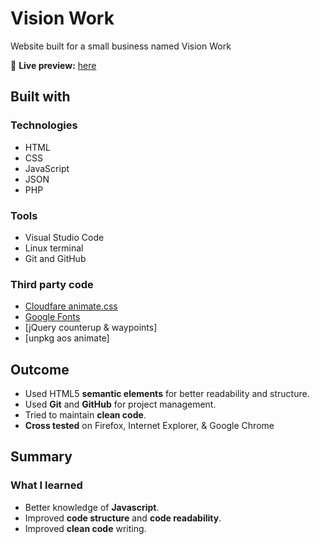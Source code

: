 # Vision Work

Website built for a small business named Vision Work

🔗 **Live preview:** [here](https://itsmattg.github.io/vision-work/)

## Built with

### Technologies

* HTML
* CSS
* JavaScript
* JSON
* PHP

### Tools

* Visual Studio Code
* Linux terminal
* Git and GitHub

### Third party code

* [Cloudfare animate.css](https://cdnjs.com/libraries/animate.css)
* [Google Fonts](https://fonts.google.com/)
* [jQuery counterup & waypoints]
* [unpkg aos animate]

## Outcome

* Used HTML5 **semantic elements** for better readability and structure.
* Used **Git** and **GitHub** for project management.
* Tried to maintain **clean code**.
* **Cross tested** on Firefox, Internet Explorer, & Google Chrome

## Summary

### What I learned

* Better knowledge of **Javascript**.
* Improved **code structure** and **code readability**.
* Improved **clean code** writing.

